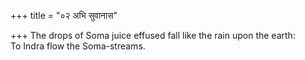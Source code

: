 +++
title = "०२ अभि सुवानास"

+++
The drops of Soma juice effused fall like the rain upon the earth:  
     To Indra flow the Soma-streams.